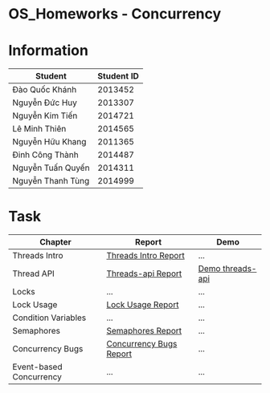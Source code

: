 # OS_Homeworks - Concurrency

# Information

Student | Student ID
--------|-----------
Đào Quốc Khánh | 2013452
Nguyễn Đức Huy | 2013307
Nguyễn Kim Tiến | 2014721
Lê Minh Thiên | 2014565
Nguyễn Hữu Khang | 2011365
Đinh Công Thành | 2014487
Nguyễn Tuấn Quyến | 2014311
Nguyễn Thanh Tùng | 2014999

# Task

Chapter | Report | Demo
--------|--------|-------
Threads Intro | [Threads Intro Report](https://drive.google.com/file/d/1W9JPpIliR3DNC6yR-Glof2-uVrTKxxT8/view?usp=sharing) | ...
Thread API | [Threads-api Report](https://github.com/quockhanhdao/OS_Homeworks/files/8262220/Q.A.md) | [Demo threads-api](https://drive.google.com/file/d/1wiBHZycks-uYEb_Dc_LZm_Pel9C1hyB2/view?usp=sharing)
Locks | ... | ...
Lock Usage | [Lock Usage Report](https://drive.google.com/file/d/1F5KBa7jaGBr3E5MpWRxDe7VuAUi5-U-T/view?usp=sharing) | ...
Condition Variables | ... | ...
Semaphores | [Semaphores Report](https://drive.google.com/drive/folders/1zuGG78_BmaLB25bvoUxUm2iIGHhKb6Nm?usp=sharing) | ...
Concurrency Bugs | [Concurrency Bugs Report](https://drive.google.com/file/d/1VueB27IB3HBx0xmrto-CwqAnQMb2zFjP/view?usp=sharing) | ...
Event-based Concurrency	| ... | ...
